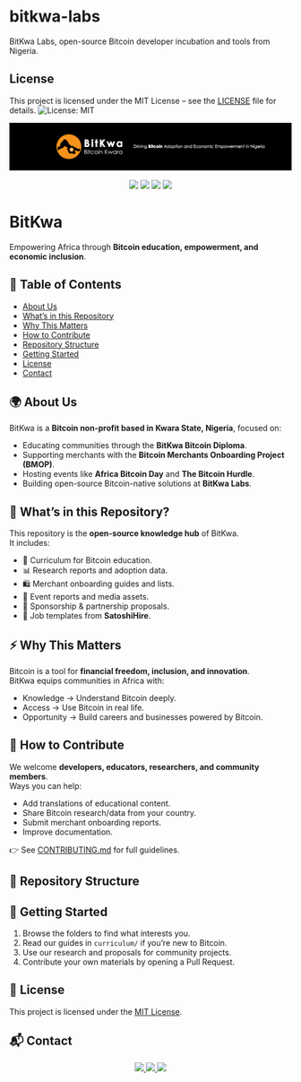 # bitkwa-labs
BitKwa Labs, open-source Bitcoin developer incubation and tools from Nigeria.
## License
This project is licensed under the MIT License – see the [LICENSE](LICENSE) file for details.
![License: MIT](https://img.shields.io/badge/License-MIT-yellow.svg)

<p align="center">
  <img src="assets/banner.png" alt="BitKwa Banner" width="800"/>
</p>

<p align="center">
  <img src="https://img.shields.io/badge/Bitcoin-Orange?logo=bitcoin&logoColor=white"/>
  <img src="https://img.shields.io/badge/Open%20Source-Yes-brightgreen"/>
  <img src="https://img.shields.io/badge/License-MIT-blue"/>
  <img src="https://img.shields.io/badge/Community-BitKwa-lightgrey"/>
</p>

# BitKwa
Empowering Africa through **Bitcoin education, empowerment, and economic inclusion**.

## 📖 Table of Contents
- [About Us](#-about-us)
- [What’s in this Repository](#-whats-in-this-repository)
- [Why This Matters](#-why-this-matters)
- [How to Contribute](#-how-to-contribute)
- [Repository Structure](#-repository-structure)
- [Getting Started](#-getting-started)
- [License](#-license)
- [Contact](#-contact)

## 🌍 About Us
BitKwa is a **Bitcoin non-profit based in Kwara State, Nigeria**, focused on:
- Educating communities through the **BitKwa Bitcoin Diploma**.
- Supporting merchants with the **Bitcoin Merchants Onboarding Project (BMOP)**.
- Hosting events like **Africa Bitcoin Day** and **The Bitcoin Hurdle**.
- Building open-source Bitcoin-native solutions at **BitKwa Labs**.

## 📂 What’s in this Repository?
This repository is the **open-source knowledge hub** of BitKwa.  
It includes:
- 📖 Curriculum for Bitcoin education.
- 📊 Research reports and adoption data.
- 🛍️ Merchant onboarding guides and lists.
- 🎤 Event reports and media assets.
- 🤝 Sponsorship & partnership proposals.
- 💼 Job templates from **SatoshiHire**.

## ⚡ Why This Matters
Bitcoin is a tool for **financial freedom, inclusion, and innovation**.  
BitKwa equips communities in Africa with:
- Knowledge → Understand Bitcoin deeply.  
- Access → Use Bitcoin in real life.  
- Opportunity → Build careers and businesses powered by Bitcoin.  

## 🤝 How to Contribute
We welcome **developers, educators, researchers, and community members**.  
Ways you can help:
- Add translations of educational content.
- Share Bitcoin research/data from your country.
- Submit merchant onboarding reports.
- Improve documentation.

👉 See [CONTRIBUTING.md](CONTRIBUTING.md) for full guidelines.

## 📂 Repository Structure


## 🚀 Getting Started
1. Browse the folders to find what interests you.
2. Read our guides in `curriculum/` if you’re new to Bitcoin.
3. Use our research and proposals for community projects.
4. Contribute your own materials by opening a Pull Request.

## 📜 License
This project is licensed under the [MIT License](LICENSE.md).

## 📬 Contact
<p align="center">
  <a href="https://www.bitkwa.org">
    <img src="https://img.shields.io/badge/🌐%20Website-BitKwa.org-orange?style=for-the-badge"/>
  </a>
  <a href="https://twitter.com/bitkwaofficial">
    <img src="https://img.shields.io/badge/🐦%20Twitter-@bitkwaofficial-blue?style=for-the-badge"/>
  </a>
  <a href="mailto:info@bitkwa.org">
    <img src="https://img.shields.io/badge/✉️%20Email-info@bitkwa.org-lightgrey?style=for-the-badge"/>
  </a>
</p>
